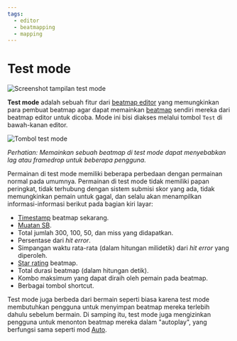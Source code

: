 ```yaml
---
tags:
  - editor
  - beatmapping
  - mapping
---
```


# Test mode

![Screenshot tampilan test mode](img/test-mode-example.jpg "Tampilan test mode dengan autoplay")

**Test mode** adalah sebuah fitur dari [beatmap editor](/wiki/Client/Beatmap_editor) yang memungkinkan para pembuat beatmap agar dapat memainkan [beatmap](/wiki/Beatmap) sendiri mereka dari beatmap editor untuk dicoba. Mode ini bisi diakses melalui tombol `Test` di bawah-kanan editor.

![Tombol test mode](img/test-mode-button.png "Tombol test mode di beatmap editor")

*Perhatian: Memainkan sebuah beatmap di test mode dapat menyebabkan lag atau framedrop untuk beberapa pengguna.*

Permainan di test mode memiliki beberapa perbedaan dengan permainan normal pada umumnya. Permainan di test mode tidak memiliki papan peringkat, tidak terhubung dengan sistem submisi skor yang ada, tidak memungkinkan pemain untuk gagal, dan selalu akan menampilkan informasi-informasi berikut pada bagian kiri layar:

- [Timestamp](/wiki/Modding/Timestamp) beatmap sekarang.
- [Muatan SB](/wiki/Client/Beatmap_editor/SB_Load).
- Total jumlah 300, 100, 50, dan miss yang didapatkan.
- Persentase dari *hit error*.
- Simpangan waktu rata-rata (dalam hitungan milidetik) dari *hit error* yang diperoleh.
- [Star rating](/wiki/Beatmap/Star_rating) beatmap.
- Total durasi beatmap (dalam hitungan detik).
- Kombo maksimum yang dapat diraih oleh pemain pada beatmap.
- Berbagai tombol shortcut.

Test mode juga berbeda dari bermain seperti biasa karena test mode membutuhkan pengguna untuk menyimpan beatmap mereka terlebih dahulu sebelum bermain. Di samping itu, test mode juga mengizinkan pengguna untuk menonton beatmap mereka dalam "autoplay", yang berfungsi sama seperti mod [Auto](/wiki/Gameplay/Game_modifier/Auto).

